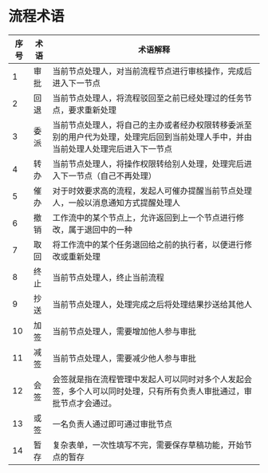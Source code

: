 # 流程术语
| 序  号 | 术语   | 术语解释                                                              |
|------|------|-------------------------------------------------------------------|
| 1    | 审批   | 当前节点处理人，对当前流程节点进行审核操作，完成后进入下一节点                                   |
| 2    | 回退   | 当前节点处理人，将流程驳回至之前已经处理过的任务节点，要求重新处理                                 |
| 3    | 委派   | 当前节点处理人，将自己的主办或者经办权限转移委派至别的用户代为处理，处理完后回到当前处理人手中，并由当前处理人处理完后进入下一节点 |
| 4    | 转办   | 当前节点处理人，将操作权限转给别人处理，处理完后进入下一节点（自己不再处理）                            |
| 5    | 催办   | 对于时效要求高的流程，发起人可催办提醒当前节点处理人，一般以消息通知方式提醒处理人                         |
| 6    | 撤销   | 工作流中的某个节点上，允许返回到上一个节点进行修改，属于退回中的一种                     |
| 7    | 取回   | 将工作流中的某个任务退回给之前的执行者，以便进行修改或重新处理                                   |
| 8    | 终止   | 当前节点处理人，终止当前流程                                                    |
| 9    | 抄送   | 当前节点处理人，处理完成之后将处理结果抄送给其他人                                         |
| 10   | 加签   | 当前节点处理人，需要增加他人参与审批                                                |
| 11   | 减签   | 当前节点处理人，需要减少他人参与审批                                                |
| 12   | 会签   | 会签就是指在流程管理中发起人可以同时对多个人发起会签，多个人可以同时处理，只有所有负责人审批通过，审批节点才会通过。        |
| 13   | 或签   | 一名负责人通过即可通过审批节点                                                   |
| 14   | 暂存   | 复杂表单，一次性填写不完，需要保存草稿功能，开始节点的暂存                                     |

